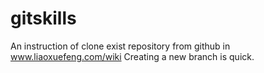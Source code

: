 # gitskills
An instruction of clone exist repository from github in www.liaoxuefeng.com/wiki
Creating a new branch is quick.